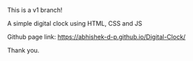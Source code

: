 This is a v1 branch!

A simple digital clock using HTML, CSS and JS

Github page link: https://abhishek-d-p.github.io/Digital-Clock/

Thank you.